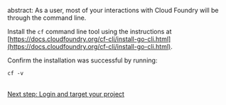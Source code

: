 abstract: As a user, most of your interactions with Cloud Foundry will be through the command line.

Install the `cf` command line tool using the instructions at [https://docs.cloudfoundry.org/cf-cli/install-go-cli.html](https://docs.cloudfoundry.org/cf-cli/install-go-cli.html).

Confirm the installation was successful by running:

```
cf -v
```
<br />
<a class="see-more" href="/getting_started/login/">Next step: Login and target your project</a>
